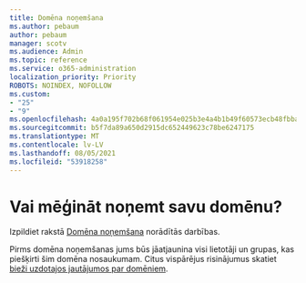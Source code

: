 ```yaml
---
title: Domēna noņemšana
ms.author: pebaum
author: pebaum
manager: scotv
ms.audience: Admin
ms.topic: reference
ms.service: o365-administration
localization_priority: Priority
ROBOTS: NOINDEX, NOFOLLOW
ms.custom:
- "25"
- "9"
ms.openlocfilehash: 4a0a195f702b68f061954e025b3e4a4b1b49f60573ecb48fbbaaa6920a58f3f3
ms.sourcegitcommit: b5f7da89a650d2915dc652449623c78be6247175
ms.translationtype: MT
ms.contentlocale: lv-LV
ms.lasthandoff: 08/05/2021
ms.locfileid: "53918258"
---
```

# <a name="trying-to-remove-your-domain"></a>Vai mēģināt noņemt savu domēnu?

Izpildiet rakstā [Domēna noņemšana](/microsoft-365/admin/get-help-with-domains/remove-a-domain) norādītās darbības.
  
Pirms domēna noņemšanas jums būs jāatjaunina visi lietotāji un grupas, kas piešķirti šim domēna nosaukumam. Citus vispārējus risinājumus skatiet [bieži uzdotajos jautājumos par domēniem](/microsoft-365/admin/setup/domains-faq).
  